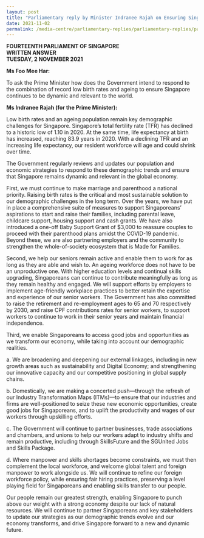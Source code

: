 ```yaml
---
layout: post
title: "Parliamentary reply by Minister Indranee Rajah on Ensuring Singapore Remains Dynamic and Relevant with an Ageing Population"
date: 2021-11-02
permalink: /media-centre/parliamentary-replies/parliamentary-replies/parliamentary-reply-by-minister-indranee-rajah-on-ensuring-singapore-remains-dynamic-and-relevant-with-an-ageing-population/
---
```

**FOURTEENTH PARLIAMENT OF SINGAPORE**  
**WRITTEN ANSWER**  
**TUESDAY, 2 NOVEMBER 2021**

**Ms Foo Mee Har:**

To ask the Prime Minister how does the Government intend to respond to the combination of record low birth rates and ageing to ensure Singapore continues to be dynamic and relevant to the world.

**Ms Indranee Rajah (for the Prime Minister):** 

Low birth rates and an ageing population remain key demographic challenges for Singapore. Singapore’s total fertility rate (TFR) has declined to a historic low of 1.10 in 2020. At the same time, life expectancy at birth has increased, reaching 83.9 years in 2020. With a declining TFR and an increasing life expectancy, our resident workforce will age and could shrink over time.

The Government regularly reviews and updates our population and economic strategies to respond to these demographic trends and ensure that Singapore remains dynamic and relevant in the global economy.

First, we must continue to make marriage and parenthood a national priority. Raising birth rates is the critical and most sustainable solution to our demographic challenges in the long term.  Over the years, we have put in place a comprehensive suite of measures to support Singaporeans’ aspirations to start and raise their families, including parental leave, childcare support, housing support and cash grants. We have also introduced a one-off Baby Support Grant of $3,000 to reassure couples to proceed with their parenthood plans amidst the COVID-19 pandemic. Beyond these, we are also partnering employers and the community to strengthen the whole-of-society ecosystem that is Made for Families.

Second, we help our seniors remain active and enable them to work for as long as they are able and wish to. An ageing workforce does not have to be an unproductive one. With higher education levels and continual skills upgrading, Singaporeans can continue to contribute meaningfully as long as they remain healthy and engaged. We will support efforts by employers to implement age-friendly workplace practices to better retain the expertise and experience of our senior workers. The Government has also committed to raise the retirement and re-employment ages to 65 and 70 respectively by 2030, and raise CPF contributions rates for senior workers, to support workers to continue to work in their senior years and maintain financial independence. 

Third, we enable Singaporeans to access good jobs and opportunities as we transform our economy, while taking into account our demographic realities. 

a.	We are broadening and deepening our external linkages, including in new growth areas such as sustainability and Digital Economy; and strengthening our innovative capacity and our competitive positioning in global supply chains.

b.	Domestically, we are making a concerted push—through the refresh of our Industry Transformation Maps (ITMs)—to ensure that our industries and firms are well-positioned to seize these new economic opportunities, create good jobs for Singaporeans, and to uplift the productivity and wages of our workers through upskilling efforts.

c.	The Government will continue to partner businesses, trade associations and chambers, and unions to help our workers adapt to industry shifts and remain productive, including through SkillsFuture and the SGUnited Jobs and Skills Package.

d.	Where manpower and skills shortages become constraints, we must then complement the local workforce, and welcome global talent and foreign manpower to work alongside us. We will continue to refine our foreign workforce policy, while ensuring fair hiring practices, preserving a level playing field for Singaporeans and enabling skills transfer to our people.


Our people remain our greatest strength, enabling Singapore to punch above our weight with a strong economy despite our lack of natural resources. We will continue to partner Singaporeans and key stakeholders to update our strategies as our demographic trends evolve and our economy transforms, and drive Singapore forward to a new and dynamic future.


